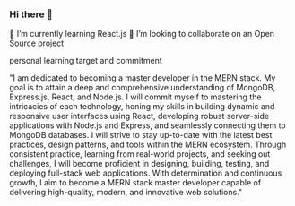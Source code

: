 ### Hi there 👋

<!--
**VictorYeung0725/VictorYeung0725** is a ✨ _special_ ✨ repository because its `README.md` (this file) appears on your GitHub profile.

Here are some ideas to get you started:

- 🔭 I’m currently working on ...
- 🌱 I’m currently learning ...
- 👯 I’m looking to collaborate on ...
- 🤔 I’m looking for help with ...
- 💬 Ask me about ...
- 📫 How to reach me: ...
- 😄 Pronouns: ...
- ⚡ Fun fact: ...
-->

🌱 I’m currently learning React.js 
👯 I’m looking to collaborate on an Open Source project 

personal learning target and commitment

"I am dedicated to becoming a master developer in the MERN stack. My goal is to attain a deep and comprehensive understanding of MongoDB, Express.js, React, and Node.js. I will commit myself to mastering the intricacies of each technology, honing my skills in building dynamic and responsive user interfaces using React, developing robust server-side applications with Node.js and Express, and seamlessly connecting them to MongoDB databases. I will strive to stay up-to-date with the latest best practices, design patterns, and tools within the MERN ecosystem. Through consistent practice, learning from real-world projects, and seeking out challenges, I will become proficient in designing, building, testing, and deploying full-stack web applications. With determination and continuous growth, I aim to become a MERN stack master developer capable of delivering high-quality, modern, and innovative web solutions."
